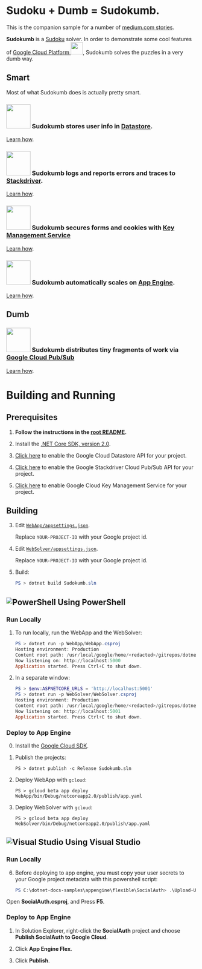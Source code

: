 # Sudoku + Dumb = Sudokumb.

This is the companion sample for a number of [medium.com stories](https://medium.com/@SurferJeff).

**Sudokumb** is a [Sudoku](https://en.wikipedia.org/wiki/Sudoku) solver. In order to demonstrate some cool features of <a href="https://cloud.google.com/">Google Cloud Platform <img src="http://cloud.google.com/_static/images/cloud/products/logos/svg/gcp.svg" width=32></a>,
Sudokumb solves the puzzles in a very dumb way.

## Smart

Most of what Sudokumb does is actually pretty smart.

### <img src="http://cloud.google.com/_static/images/cloud/products/logos/svg/datastore.svg" width=64> Sudokumb stores user info in [Datastore](https://cloud.google.com/datastore/).

[Learn how](./DatastoreUserStore/README.md).

### <img src="http://cloud.google.com/_static/images/cloud/products/logos/svg/stackdriver.svg" width=64> Sudokumb logs and reports errors and traces to [Stackdriver](https://cloud.google.com/dotnet/docs/stackdriver).

[Learn how](./Stackdriver.md).

### <img src="http://cloud.google.com/_static/images/cloud/products/logos/svg/kms.svg" width=64> Sudokumb secures forms and cookies with [Key Management Service](https://cloud.google.com/kms/)

[Learn how](./KmsDataProtectionProvider/README.md).

### <img src="http://cloud.google.com/_static/images/cloud/products/logos/svg/appengine.svg" width=64> Sudokumb automatically scales on [App Engine](https://cloud.google.com/appengine/docs/flexible/dotnet/).

[Learn how](./AppEngine.md).

## Dumb

### <img src="http://cloud.google.com/_static/images/cloud/products/logos/svg/pubsub.svg" width=64> Sudokumb distributes tiny fragments of work via [Google Cloud Pub/Sub](https://cloud.google.com/pubsub/docs/)

[Learn how](./WebLib/PubSub.md).

# Building and Running 

## Prerequisites

1.  **Follow the instructions in the [root README](../../README.md).**
  
2.  Install the [.NET Core SDK, version 2.0](https://www.microsoft.com/net/download/dotnet-core/sdk-2.0.3).

3.  [Click here](https://console.cloud.google.com/flows/enableapi?apiid=datastore.googleapis.com&showconfirmation=true)
    to enable the Google Cloud Datastore API for your project.

4.  [Click here](https://console.cloud.google.com/flows/enableapi?apiid=pubsub.googleapis.com&showconfirmation=true)
    to enable the Google Stackdriver Cloud Pub/Sub API for your project.

5.  [Click here](https://console.cloud.google.com/flows/enableapi?apiid=cloudkms.googleapis.com&showconfirmation=true) 
	to enable Google Cloud Key Management Service for your project.


## Building

3.  Edit [`WebApp/appsettings.json`](WebApp/appsettings.json).

	Replace `YOUR-PROJECT-ID` with your Google project id.

4.  Edit [`WebSolver/appsettings.json`](WebApp/solver.json).

	Replace `YOUR-PROJECT-ID` with your Google project id.

5.  Build:
	```powershell
	PS > dotnet build Sudokumb.sln
	```

## ![PowerShell](../../.resources/powershell.png) Using PowerShell

### Run Locally

1.	To run locally, run the WebApp and the WebSolver:
	```powershell
	PS > dotnet run -p WebApp/WebApp.csproj
	Hosting environment: Production
	Content root path: /usr/local/google/home/<redacted>/gitrepos/dotnet-docs-samples/applications/sudokumb/WebApp
	Now listening on: http://localhost:5000
	Application started. Press Ctrl+C to shut down.
	```

2.	In a separate window:
	```powershell
	PS > $env:ASPNETCORE_URLS = 'http://localhost:5001'
	PS > dotnet run -p WebSolver/WebSolver.csproj
	Hosting environment: Production
	Content root path: /usr/local/google/home/<redacted>/gitrepos/dotnet-docs-samples/applications/sudokumb/WebSolver
	Now listening on: http://localhost:5001
	Application started. Press Ctrl+C to shut down.
	```
### Deploy to App Engine

0.  Install the [Google Cloud SDK](http://cloud.google.com/sdk).

1.	Publish the projects:
	```
	PS > dotnet publish -c Release Sudokumb.sln
	```

2.  Deploy WebApp with `gcloud`:
	```
	PS > gcloud beta app deploy WebApp/bin/Debug/netcoreapp2.0/publish/app.yaml
	```

3.  Deploy WebSolver with `gcloud`:
	```
	PS > gcloud beta app deploy WebSolver/bin/Debug/netcoreapp2.0/publish/app.yaml
	```


## ![Visual Studio](../../.resources/visual-studio.png) Using Visual Studio

### Run Locally

6.  Before deploying to app engine, you must copy your user secrets to your Google
project metadata with this powershell script:

	```psm1
	PS C:\dotnet-docs-samples\appengine\flexible\SocialAuth> .\Upload-UserSecrets
	```

Open **SocialAuth.csproj**, and Press **F5**.

### Deploy to App Engine

1.  In Solution Explorer, right-click the **SocialAuth** project and choose **Publish SocialAuth to Google Cloud**.

2.  Click **App Engine Flex**.

3.  Click **Publish**.
